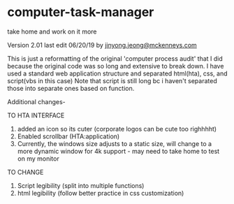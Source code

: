 # computer-task-manager
take home and work on it more

Version 2.01 last edit 06/20/19 by jinyong.jeong@mckenneys.com

This is just a reformatting of the original 'computer process audit' that I did because the original code was so long and extensive to break down.
I have used a standard web application structure and separated html(hta), css, and script(vbs in this case)
Note that script is still long bc i haven't separated those into separate ones based on function.

Additional changes-

TO HTA INTERFACE
1. added an icon so its cuter (corporate logos can be cute too righhhht)
2. Enabled scrollbar (HTA:application)
3. Currently, the windows size adjusts to a static size, will change to a more dynamic window for 4k support - may need to take home to test on my monitor


TO CHANGE
1. Script legibility (split into multiple functions)
2. html legibility (follow better practice in css customization)
